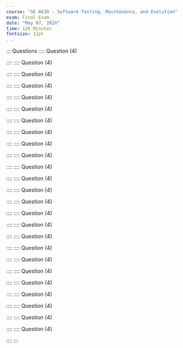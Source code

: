 ```yaml
---
course: "SE 6630 - Software Testing, Maintenance, and Evolution"
exam: Final Exam
date: "May 07, 202X"
time: 120 Minutes
fontsize: 12pt
...
```


::: Questions
:::: Question (4)

::::
:::: Question (4)

::::
:::: Question (4)

::::
:::: Question (4)

::::
:::: Question (4)

::::
:::: Question (4)

::::
:::: Question (4)

::::
:::: Question (4)

::::
:::: Question (4)

::::
:::: Question (4)

::::
:::: Question (4)

::::
:::: Question (4)

::::
:::: Question (4)

::::
:::: Question (4)

::::
:::: Question (4)

::::
:::: Question (4)

::::
:::: Question (4)

::::
:::: Question (4)

::::
:::: Question (4)

::::
:::: Question (4)

::::
:::: Question (4)

::::
:::: Question (4)

::::
:::: Question (4)

::::
:::: Question (4)

::::
:::: Question (4)

::::
:::
